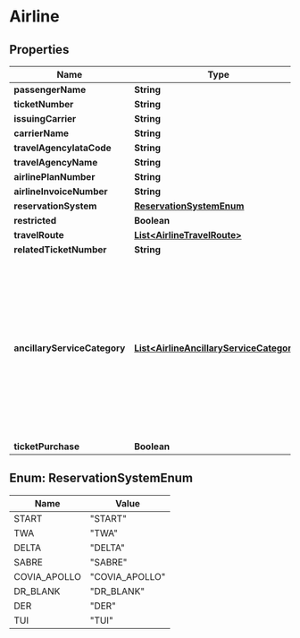 
# Airline

## Properties
Name | Type | Description | Notes
------------ | ------------- | ------------- | -------------
**passengerName** | **String** |  |  [optional]
**ticketNumber** | **String** |  |  [optional]
**issuingCarrier** | **String** |  |  [optional]
**carrierName** | **String** |  |  [optional]
**travelAgencyIataCode** | **String** |  |  [optional]
**travelAgencyName** | **String** |  |  [optional]
**airlinePlanNumber** | **String** |  |  [optional]
**airlineInvoiceNumber** | **String** |  |  [optional]
**reservationSystem** | [**ReservationSystemEnum**](#ReservationSystemEnum) |  |  [optional]
**restricted** | **Boolean** |  |  [optional]
**travelRoute** | [**List&lt;AirlineTravelRoute&gt;**](AirlineTravelRoute.md) |  |  [optional]
**relatedTicketNumber** | **String** |  |  [optional]
**ancillaryServiceCategory** | [**List&lt;AirlineAncillaryServiceCategory&gt;**](AirlineAncillaryServiceCategory.md) | Identify purchase of ancillary goods or services with false value. If the element is not given, the transaction is assumed to be a purchase of airline ticket. |  [optional]
**ticketPurchase** | **Boolean** |  |  [optional]


<a name="ReservationSystemEnum"></a>
## Enum: ReservationSystemEnum
Name | Value
---- | -----
START | &quot;START&quot;
TWA | &quot;TWA&quot;
DELTA | &quot;DELTA&quot;
SABRE | &quot;SABRE&quot;
COVIA_APOLLO | &quot;COVIA_APOLLO&quot;
DR_BLANK | &quot;DR_BLANK&quot;
DER | &quot;DER&quot;
TUI | &quot;TUI&quot;



